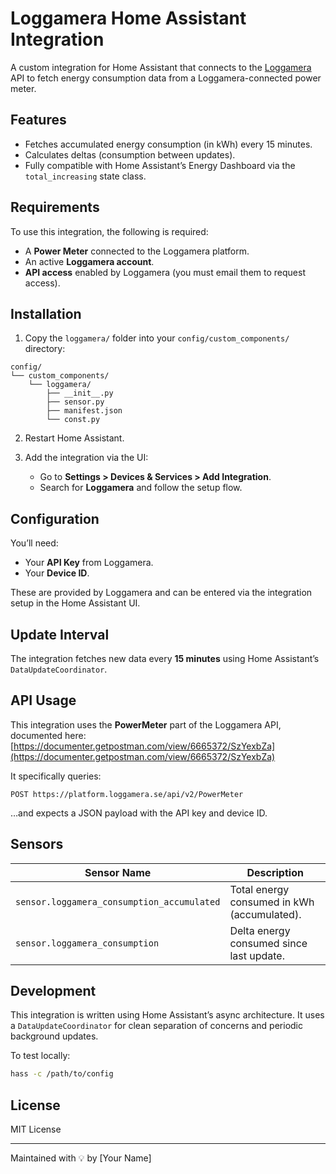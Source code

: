 # Loggamera Home Assistant Integration

A custom integration for Home Assistant that connects to the [Loggamera](https://loggamera.se/) API to fetch energy consumption data from a Loggamera-connected power meter.

## Features

- Fetches accumulated energy consumption (in kWh) every 15 minutes.
- Calculates deltas (consumption between updates).
- Fully compatible with Home Assistant’s Energy Dashboard via the `total_increasing` state class.

## Requirements

To use this integration, the following is required:

- A **Power Meter** connected to the Loggamera platform.
- An active **Loggamera account**.
- **API access** enabled by Loggamera (you must email them to request access).

## Installation

1. Copy the `loggamera/` folder into your `config/custom_components/` directory:

```
config/
└── custom_components/
    └── loggamera/
        ├── __init__.py
        ├── sensor.py
        ├── manifest.json
        └── const.py
```

2. Restart Home Assistant.

3. Add the integration via the UI:
   - Go to **Settings > Devices & Services > Add Integration**.
   - Search for **Loggamera** and follow the setup flow.

## Configuration

You’ll need:
- Your **API Key** from Loggamera.
- Your **Device ID**.

These are provided by Loggamera and can be entered via the integration setup in the Home Assistant UI.

## Update Interval

The integration fetches new data every **15 minutes** using Home Assistant’s `DataUpdateCoordinator`.

## API Usage

This integration uses the **PowerMeter** part of the Loggamera API, documented here:
[https://documenter.getpostman.com/view/6665372/SzYexbZa](https://documenter.getpostman.com/view/6665372/SzYexbZa)

It specifically queries:

```
POST https://platform.loggamera.se/api/v2/PowerMeter
```

…and expects a JSON payload with the API key and device ID.

## Sensors

| Sensor Name                        | Description                                 |
|-----------------------------------|---------------------------------------------|
| `sensor.loggamera_consumption_accumulated` | Total energy consumed in kWh (accumulated). |
| `sensor.loggamera_consumption`    | Delta energy consumed since last update.    |

## Development

This integration is written using Home Assistant’s async architecture. It uses a `DataUpdateCoordinator` for clean separation of concerns and periodic background updates.

To test locally:
```bash
hass -c /path/to/config
```

## License

MIT License

---

Maintained with 💡 by [Your Name]